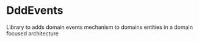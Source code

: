 # DddEvents
Library to adds  domain events mechanism to domains entities in a domain focused architecture 
